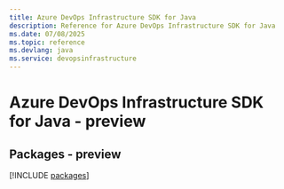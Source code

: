 ```yaml
---
title: Azure DevOps Infrastructure SDK for Java
description: Reference for Azure DevOps Infrastructure SDK for Java
ms.date: 07/08/2025
ms.topic: reference
ms.devlang: java
ms.service: devopsinfrastructure
---
```

# Azure DevOps Infrastructure SDK for Java - preview
## Packages - preview
[!INCLUDE [packages](devops-infrastructure-index.md)]